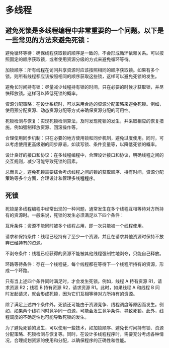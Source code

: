 # 多线程

## 避免死锁是多线程编程中非常重要的一个问题。以下是一些常见的方法来避免死锁：

避免循环等待：确保线程获取锁的顺序是一致的，不会形成循环依赖关系。可以按照固定的顺序获取锁，或者使用资源分级的方式来避免循环等待。

加锁顺序：所有线程在访问共享资源时应该按照相同的顺序获取锁。如果有多个锁，则所有线程都应该按照相同的顺序获取这些锁，这样可以避免死锁的发生。

避免长时间持有锁：尽量减少线程持有锁的时间，只在必要的时候才获取锁，并尽快释放锁。这样可以降低死锁的概率。

资源分配策略：在设计系统时，可以采用合适的资源分配策略来避免死锁。例如，使用预分配资源、动态资源分配等方式来确保资源分配的可用性。

死锁检测与恢复：实现死锁检测算法，及时发现死锁的发生，并采取相应的恢复措施，例如强制释放资源、回滚操作等。

合理使用同步机制：只在必要的地方使用锁和同步机制，避免过度使用。同时，可以考虑使用更高级别的同步原语，如读写锁、条件变量等，以降低死锁的概率。

设计良好的接口和协议：在多线程编程中，合理设计接口和协议，明确线程之间的交互规则，减少可能导致死锁的因素。

总而言之，避免死锁需要综合考虑线程之间的锁的获取顺序、持有时间，资源分配策略等多个方面，合理设计和管理多线程程序。

## 死锁

死锁是多线程编程中经常出现的一种问题，通常发生在多个线程互相等待对方所持有的资源时。一般来说，死锁的发生必须满足以下四个条件：

互斥条件：资源不能同时被多个线程占用，即一次只能被一个线程使用。

请求和保持条件：线程已经持有了至少一个资源，并且在请求其他资源时保持不放弃已经持有的资源。

不剥夺条件：线程已经获得的资源不能被其他线程强制性地剥夺，只能自己释放。

环路等待条件：存在一个线程链，每个线程都在等待下一个线程所持有的资源，形成一个环路。

只有当上述四个条件同时满足时，才会发生死锁。例如，线程 A 持有资源 R1，请求资源 R2；线程 B 持有资源 R2，请求资源 R1。此时，如果线程 A 和线程 B 同时发起请求，就会形成死锁，因为它们互相等待对方所持有的资源。

除了满足上述四个条件外，死锁还可能由于资源竞争、线程调度等原因而发生。例如，如果两个线程同时竞争同一资源，可能会发生竞争条件，导致死锁。此外，线程调度的不确定性也可能导致死锁的发生。

为了避免死锁的发生，可以使用一些技术，如加锁顺序、避免长时间持有锁、资源分配策略、死锁检测与恢复等。同时，在设计多线程程序时，需要充分考虑各种情况，合理规划资源的使用和分配，以确保程序的正确性和性能。